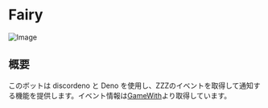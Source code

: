 # Fairy

![Image](https://github.com/user-attachments/assets/c8e369a9-ac7e-44ad-8606-3162657ae68f)

## 概要
このボットは discordeno と Deno を使用し、ZZZのイベントを取得して通知する機能を提供します。イベント情報は[GameWith](https://gamewith.jp/zenless/456183)より取得しています。